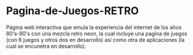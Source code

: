 # Pagina-de-Juegos-RETRO
Página web interactiva que emula la experiencia del internet de los años 80's-90's con una mezcla retro neon, la cual incluye una pagina de juegos (con 6 juegos  y otros dos en desarrollo) así como otra de aplicaciones (la cual se encunetra en desarrollo).
